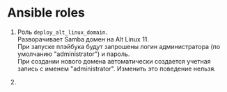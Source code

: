 # Ansible roles

1. Роль `deploy_alt_linux_domain`.\
Разворачивает Samba домен на Alt Linux 11.\
При запуске плэйбука будут запрошены логин администратора (по умолчанию "administrator") и пароль.\
При создании нового домена автоматически создается учетная запись с именем "administrator". Изменить это поведение нельзя.

2.
